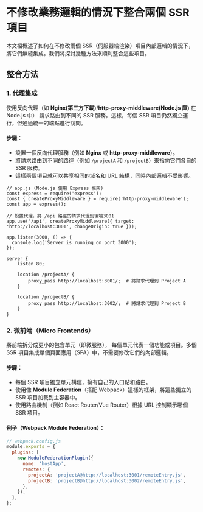 # 不修改業務邏輯的情況下整合兩個 SSR 項目
本文檔概述了如何在不修改兩個 SSR（伺服器端渲染）項目內部邏輯的情況下，將它們無縫集成。我們將探討幾種方法來順利整合這些項目。

## 整合方法

### 1. 代理集成
使用反向代理（如 **Nginx(第三方下載)**/**http-proxy-middleware(Node.js 庫)** 在 Node.js 中）
請求路由到不同的 SSR 服務。這樣，每個 SSR 項目仍然獨立運行，但通過統一的端點進行訪問。

#### 步驟：
- 設置一個反向代理服務（例如 **Nginx** 或 **http-proxy-middleware**）。
- 將請求路由到不同的路徑（例如 `/projectA` 和 `/projectB`）來指向它們各自的 SSR 服務。
- 這樣兩個項目就可以共享相同的域名和 URL 結構，同時內部邏輯不受影響。


```nginx
// app.js (Node.js 使用 Express 框架)
const express = require('express');
const { createProxyMiddleware } = require('http-proxy-middleware');
const app = express();

// 設置代理，將 /api 路徑的請求代理到後端3001
app.use('/api', createProxyMiddleware({ target: 'http://localhost:3001', changeOrigin: true }));

app.listen(3000, () => {
  console.log('Server is running on port 3000');
});

server {
    listen 80;
    
    location /projectA/ {
        proxy_pass http://localhost:3001/;  # 將請求代理到 Project A
    }

    location /projectB/ {
        proxy_pass http://localhost:3002/;  # 將請求代理到 Project B
    }
}
```

### 2. 微前端（Micro Frontends）
將前端拆分成更小的包含單元（即微服務），
每個單元代表一個功能或項目。多個 SSR 項目集成單個頁面應用（SPA）中，不需要修改它們的內部邏輯。

#### 步驟：
- 每個 SSR 項目獨立單元構建，擁有自己的入口點和路由。
- 使用像 **Module Federation**（搭配 Webpack）這樣的框架，將這些獨立的 SSR 項目加載到主容器中。
- 使用路由機制（例如 React Router/Vue Router）根據 URL 控制顯示哪個 SSR 項目。

#### 例子（Webpack Module Federation）：
```javascript
// webpack.config.js
module.exports = {
  plugins: [
    new ModuleFederationPlugin({
      name: 'hostApp',
      remotes: {
        projectA: 'projectA@http://localhost:3001/remoteEntry.js',
        projectB: 'projectB@http://localhost:3002/remoteEntry.js',
      },
    }),
  ],
};

